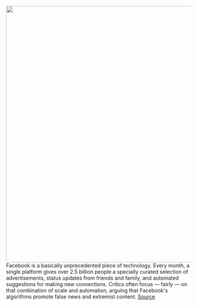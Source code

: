 <img src='https://cdn.vox-cdn.com/thumbor/td_q7HdkZUZ82N9eBfisWbvw6y0=/0x0:3000x2000/1200x800/filters:focal(1260x760:1740x1240)/cdn.vox-cdn.com/uploads/chorus_image/image/67625156/acastro_180928_1777_facebook_hack_0001.0.jpg' width='700px' /><br/>
Facebook is a basically unprecedented piece of technology. Every month, a single platform gives over 2.5 billion people a specially curated selection of advertisements, status updates from friends and family, and automated suggestions for making new connections. Critics often focus — fairly — on that combination of scale and automation, arguing that Facebook's algorithms promote false news and extremist content.
<a href='https://www.theverge.com/2020/10/13/21514253/new-yorker-facebook-politics-moderation-policy-trump-bolsonaro'> Source <a/>